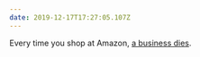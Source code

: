 ```yaml
---
date: 2019-12-17T17:27:05.107Z
---
```

Every time you shop at Amazon, [a business dies](https://www.theguardian.com/books/2019/dec/17/book-people-goes-into-administration-with-almost-400-jobs-at-risk).
